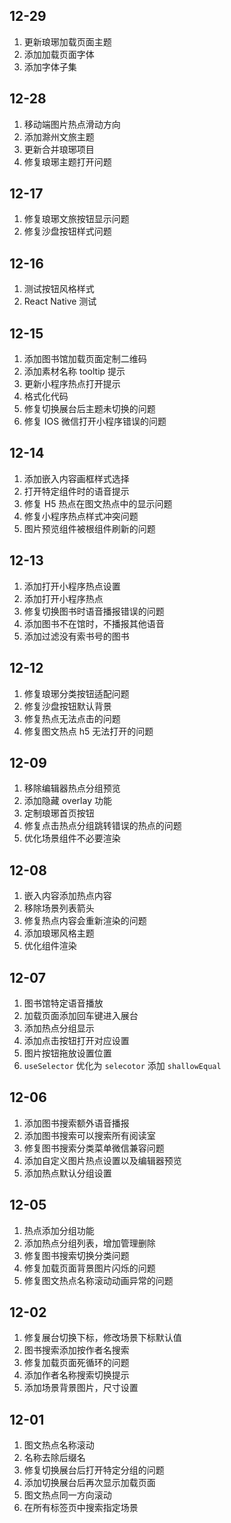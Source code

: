 ## 12-29

1. 更新琅琊加载页面主题
2. 添加加载页面字体
3. 添加字体子集

## 12-28

1. 移动端图片热点滑动方向
2. 添加滁州文旅主题
3. 更新合并琅琊项目
4. 修复琅琊主题打开问题

## 12-17

1. 修复琅琊文旅按钮显示问题
2. 修复沙盘按钮样式问题

## 12-16

1. 测试按钮风格样式
2. React Native 测试

## 12-15

1. 添加图书馆加载页面定制二维码
2. 添加素材名称 tooltip 提示
3. 更新小程序热点打开提示
4. 格式化代码
5. 修复切换展台后主题未切换的问题
6. 修复 IOS 微信打开小程序错误的问题

## 12-14

1. 添加嵌入内容画框样式选择
2. 打开特定组件时的语音提示
3. 修复 H5 热点在图文热点中的显示问题
4. 修复小程序热点样式冲突问题
5. 图片预览组件被根组件刷新的问题

## 12-13

1. 添加打开小程序热点设置
2. 添加打开小程序热点
3. 修复切换图书时语音播报错误的问题
4. 添加图书不在馆时，不播报其他语音
5. 添加过滤没有索书号的图书

## 12-12

1. 修复琅琊分类按钮适配问题
2. 修复沙盘按钮默认背景
3. 修复热点无法点击的问题
4. 修复图文热点 h5 无法打开的问题

## 12-09

1. 移除编辑器热点分组预览
2. 添加隐藏 overlay 功能
3. 定制琅琊首页按钮
4. 修复点击热点分组跳转错误的热点的问题
5. 优化场景组件不必要渲染

## 12-08

1. 嵌入内容添加热点内容
2. 移除场景列表箭头
3. 修复热点内容会重新渲染的问题
4. 添加琅琊风格主题
5. 优化组件渲染

## 12-07

1. 图书馆特定语音播放
2. 加载页面添加回车键进入展台
3. 添加热点分组显示
4. 添加点击按钮打开对应设置
5. 图片按钮拖放设置位置
6. `useSelector` 优化为 `selecotor` 添加 `shallowEqual`

## 12-06

1. 添加图书搜索额外语音播报
2. 添加图书搜索可以搜索所有阅读室
3. 修复图书搜索分类菜单微信兼容问题
4. 添加自定义图片热点设置以及编辑器预览
5. 添加热点默认分组设置

## 12-05

1. 热点添加分组功能
2. 添加热点分组列表，增加管理删除
3. 修复图书搜索切换分类问题
4. 修复加载页面背景图片闪烁的问题
5. 修复图文热点名称滚动动画异常的问题

## 12-02

1. 修复展台切换下标，修改场景下标默认值
2. 图书搜索添加按作者名搜索
3. 修复加载页面死循环的问题
4. 添加作者名称搜索切换提示
5. 添加场景背景图片，尺寸设置

## 12-01

1. 图文热点名称滚动
2. 名称去除后缀名
3. 修复切换展台后打开特定分组的问题
4. 添加切换展台后再次显示加载页面
5. 图文热点同一方向滚动
6. 在所有标签页中搜索指定场景